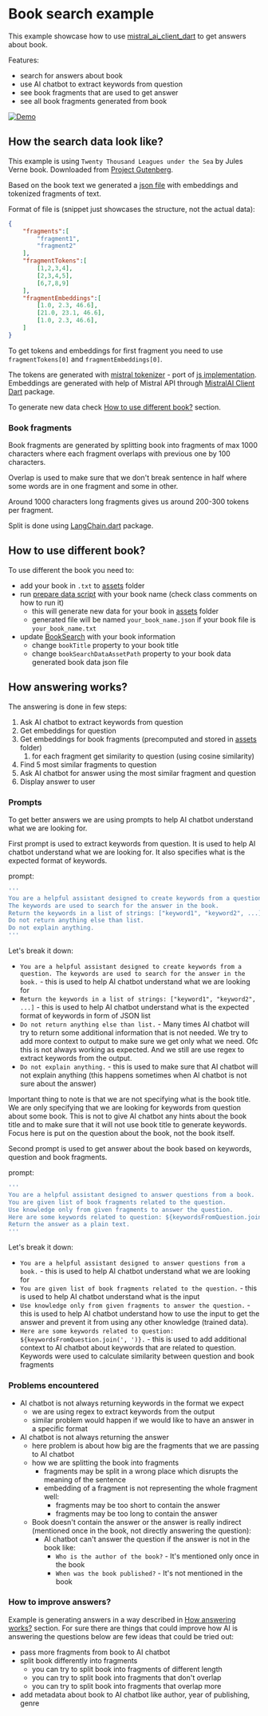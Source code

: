# Book search example

This example showcase how to use [mistral_ai_client_dart](https://pub.dev/packages/mistralai_client_dart) to get answers about book.

Features:

- search for answers about book
- use AI chatbot to extract keywords from question
- see book fragments that are used to get answer
- see all book fragments generated from book

[![Demo](../../docs/assets/mistralai_book_search_example.gif)](../../docs/assets/mistralai_book_search_example.gif)

## How the search data look like?

This example is using `Twenty Thousand Leagues under the Sea` by Jules Verne book. Downloaded from [Project Gutenberg](https://www.gutenberg.org/ebooks/164).

Based on the book text we generated a [json file](../../assets/20k_leages_under_the_sea_verne.json) with embeddings and tokenized fragments of text.

Format of file is (snippet just showcases the structure, not the actual data):

```json
{
    "fragments":[
        "fragment1",
        "fragment2"
    ],
    "fragmentTokens":[
        [1,2,3,4],
        [2,3,4,5],
        [6,7,8,9]
    ],
    "fragmentEmbeddings":[
        [1.0, 2.3, 46.6],
        [21.0, 23.1, 46.6],
        [1.0, 2.3, 46.6],
    ]
}
```

To get tokens and embeddings for first fragment you need to use `fragmentTokens[0]` and `fragmentEmbeddings[0]`.

The tokens are generated with [mistral tokenizer](../mistral_tokenizer/mistral_tokenizer.dart) - port of [js implementation](https://github.com/imoneoi/mistral-tokenizer).
Embeddings are generated with help of Mistral API through [MistralAI Client Dart](https://pub.dev/packages/mistralai_client_dart) package.

To generate new data check [How to use different book?](#how-to-use-different-book) section.

### Book fragments

Book fragments are generated by splitting book into fragments of max 1000 characters where each fragment overlaps with previous one by 100 characters.

Overlap is used to make sure that we don't break sentence in half where some words are in one fragment and some in other.

Around 1000 characters long fragments gives us around 200-300 tokens per fragment.

Split is done using [LangChain.dart](https://pub.dev/packages/langchain) package.

## How to use different book?

To use different the book you need to:

- add your book in `.txt` to [assets](../../assets) folder
- run [prepare data script](prepare_data.dart) with your book name (check class comments on how to run it)
  - this will generate new data for your book in [assets](../../assets) folder
  - generated file will be named `your_book_name.json` if your book file is `your_book_name.txt`
- update [BookSearch](book_search.dart) with your book information
  - change `bookTitle` property to your book title
  - change `bookSearchDataAssetPath` property to your book data generated book data json file

## How answering works?

The answering is done in few steps:

1. Ask AI chatbot to extract keywords from question
2. Get embeddings for question
3. Get embeddings for book fragments (precomputed and stored in [assets](../../assets) folder)
   1. for each fragment get similarity to question (using cosine similarity)
4. Find 5 most similar fragments to question
5. Ask AI chatbot for answer using the most similar fragment and question
6. Display answer to user

### Prompts

To get better answers we are using prompts to help AI chatbot understand what we are looking for.

First prompt is used to extract keywords from question. It is used to help AI chatbot understand what we are looking for. It also specifies what is the expected format of keywords.

prompt:

```dart
'''
You are a helpful assistant designed to create keywords from a question.
The keywords are used to search for the answer in the book.
Return the keywords in a list of strings: ["keyword1", "keyword2", ...]
Do not return anything else than list. 
Do not explain anything.
'''
```

Let's break it down:

- `You are a helpful assistant designed to create keywords from a question. The keywords are used to search for the answer in the book.` - this is used to help AI chatbot understand what we are looking for
- `Return the keywords in a list of strings: ["keyword1", "keyword2", ...]` - this is used to help AI chatbot understand what is the expected format of keywords in form of JSON list
- `Do not return anything else than list.` - Many times AI chatbot will try to return some additional information that is not needed. We try to add more context to output to make sure we get only what we need. Ofc this is not always working as expected. And we still are use regex to extract keywords from the output.
- `Do not explain anything.` - this is used to make sure that AI chatbot will not explain anything (this happens sometimes when AI chatbot is not sure about the answer)

Important thing to note is that we are not specifying what is the book title. We are only specifying that we are looking for keywords from question about some book.
This is not to give AI chatbot any hints about the book title and to make sure that it will not use book title to generate keywords.
Focus here is put on the question about the book, not the book itself.

Second prompt is used to get answer about the book based on keywords, question and book fragments.

prompt:

```dart
'''
You are a helpful assistant designed to answer questions from a book.
You are given list of book fragments related to the question.
Use knowledge only from given fragments to answer the question.
Here are some keywords related to question: ${keywordsFromQuestion.join(', ')}.
Return the answer as a plain text.
'''
```

Let's break it down:

- `You are a helpful assistant designed to answer questions from a book.` - this is used to help AI chatbot understand what we are looking for
- `You are given list of book fragments related to the question.` - this is used to help AI chatbot understand what is the input
- `Use knowledge only from given fragments to answer the question.` - this is used to help AI chatbot understand how to use the input to get the answer and prevent it from using any other knowledge (trained data).
- `Here are some keywords related to question: ${keywordsFromQuestion.join(', ')}.` - this is used to add additional context to AI chatbot about keywords that are related to question. Keywords were used to calculate similarity between question and book fragments

### Problems encountered

- AI chatbot is not always returning keywords in the format we expect
  - we are using regex to extract keywords from the output
  - similar problem would happen if we would like to have an answer in a specific format
- AI chatbot is not always returning the answer
  - here problem is about how big are the fragments that we are passing to AI chatbot
  - how we are splitting the book into fragments
    - fragments may be split in a wrong place which disrupts the meaning of the sentence
    - embedding of a fragment is not representing the whole fragment well:
      - fragments may be too short to contain the answer
      - fragments may be too long to contain the answer
  - Book doesn't contain the answer or the answer is really indirect (mentioned once in the book, not directly answering the question):
    - AI chatbot can't answer the question if the answer is not in the book like:
      - `Who is the author of the book?` - It's mentioned only once in the book
      - `When was the book published?` - It's not mentioned in the book

### How to improve answers?

Example is generating answers in a way described in [How answering works?](#how-answering-works) section.
For sure there are things that could improve how AI is answering the questions below are few ideas that could be tried out:

- pass more fragments from book to AI chatbot
- split book differently into fragments
  - you can try to split book into fragments of different length
  - you can try to split book into fragments that don't overlap
  - you can try to split book into fragments that overlap more
- add metadata about book to AI chatbot like author, year of publishing, genre
